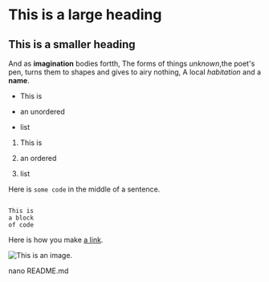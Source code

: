 # This is a large heading 

## This is a smaller heading 

And as **imagination** bodies fortth,
The forms of things *unknown*,the poet's pen,
turns them to shapes and gives to airy nothing,
A local *habitation* and a **name**.

- This is 

- an unordered 

- list


1. This is 

2. an ordered 

3. list

Here is `some code` in the middle of a sentence.

```

This is 
a block 
of code
```

Here is how you make [a link](https://www.wikipedia.org/).

![This is an image.](https://github.com/yihui/xaringan/releases/download/v0.0.2/karl-moustache.jpg)

nano README.md
